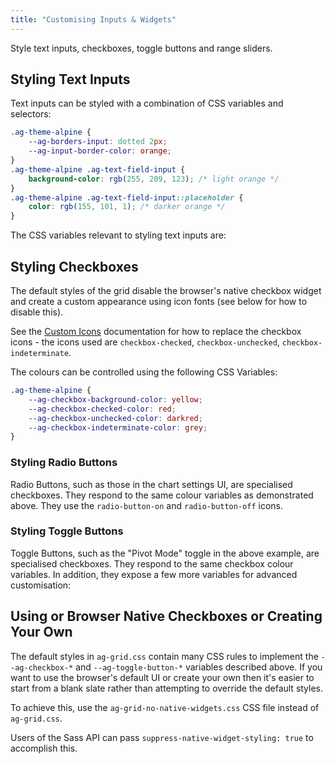 ```yaml
---
title: "Customising Inputs & Widgets"
---
```


Style text inputs, checkboxes, toggle buttons and range sliders. 

## Styling Text Inputs

Text inputs can be styled with a combination of CSS variables and selectors:

```css
.ag-theme-alpine {
    --ag-borders-input: dotted 2px;
    --ag-input-border-color: orange;
}
.ag-theme-alpine .ag-text-field-input {
    background-color: rgb(255, 209, 123); /* light orange */
}
.ag-theme-alpine .ag-text-field-input::placeholder {
    color: rgb(155, 101, 1); /* darker orange */
}
```

<grid-example title='Text Input Styling' name='text-inputs' type='generated' options='{ "exampleHeight": 450, "enterprise": true, "modules": ["clientside", "rowgrouping", "menu", "setfilter", "columnpanel", "filterpanel"]  }'></grid-example>

The CSS variables relevant to styling text inputs are:

<api-documentation source='global-style-customisation-variables/resources/variables.json' section='variables' names='["--ag-borders-input", "--ag-input-border-color", "--ag-input-disabled-border-color", "--ag-input-disabled-background-color", "--ag-input-focus-box-shadow", "--ag-input-focus-border-color", "--ag-invalid-color", "--ag-input-border-color-invalid", "--ag-borders-input-invalid"]' config='{"maxLeftColumnWidth": 35, "hideHeader": true}'></api-documentation>

## Styling Checkboxes

The default styles of the grid disable the browser's native checkbox widget and create a custom appearance using icon fonts (see below for how to disable this).

See the [Custom Icons](/custom-icons/) documentation for how to replace the checkbox icons - the icons used are `checkbox-checked`, `checkbox-unchecked`, `checkbox-indeterminate`.

The colours can be controlled using the following CSS Variables:

```css
.ag-theme-alpine {
    --ag-checkbox-background-color: yellow;
    --ag-checkbox-checked-color: red;
    --ag-checkbox-unchecked-color: darkred;
    --ag-checkbox-indeterminate-color: grey;
}
```

<grid-example title='Checkbox Styling' name='checkboxes' type='generated' options='{ "exampleHeight": 450, "enterprise": true, "modules": ["clientside", "rowgrouping", "menu", "setfilter", "columnpanel", "filterpanel"]  }'></grid-example>

### Styling Radio Buttons

Radio Buttons, such as those in the chart settings UI, are specialised checkboxes. They respond to the same colour variables as demonstrated above. They use the `radio-button-on` and `radio-button-off` icons.

### Styling Toggle Buttons

Toggle Buttons, such as the "Pivot Mode" toggle in the above example, are specialised checkboxes. They respond to the same checkbox colour variables. In addition, they expose a few more variables for advanced customisation:

<api-documentation source='global-style-customisation-variables/resources/variables.json' section='variables' names='["--ag-toggle-button-off-border-color", "--ag-toggle-button-off-background-color", "--ag-toggle-button-on-border-color", "--ag-toggle-button-on-background-color", "--ag-toggle-button-switch-background-color", "--ag-toggle-button-switch-border-color", "--ag-toggle-button-border-width", "--ag-toggle-button-height", "--ag-toggle-button-width"]' config='{"maxLeftColumnWidth": 35, "hideHeader": true}'></api-documentation>

## Using or Browser Native Checkboxes or Creating Your Own

The default styles in `ag-grid.css` contain many CSS rules to implement the `--ag-checkbox-*` and `--ag-toggle-button-*` variables described above. If you want to use the browser's default UI or create your own then it's easier to start from a blank slate rather than attempting to override the default styles.

To achieve this, use the `ag-grid-no-native-widgets.css` CSS file instead of `ag-grid.css`.

Users of the Sass API can pass `suppress-native-widget-styling: true` to accomplish this.





